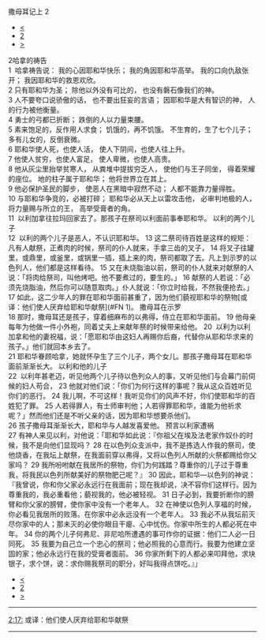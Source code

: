 ﻿





 撒母耳记上 2




* [<](bible/1SA01.md)
* [2](bible/1SA.md)
* [>](bible/1SA03.md)



 
2哈拿的祷告  
1  哈拿祷告说： 我的心因耶和华快乐； 我的角因耶和华高举。 我的口向仇敌张开； 我因耶和华的救恩欢欣。     
2 只有耶和华为圣； 除他以外没有可比的， 也没有磐石像我们的神。  
3 人不要夸口说骄傲的话， 也不要出狂妄的言语； 因耶和华是大有智识的神， 人的行为被他衡量。  
4 勇士的弓都已折断； 跌倒的人以力量束腰。  
5 素来饱足的，反作用人求食； 饥饿的，再不饥饿。 不生育的，生了七个儿子； 多有儿女的，反倒衰微。  
6 耶和华使人死，也使人活， 使人下阴间，也使人往上升。  
7 他使人贫穷，也使人富足， 使人卑微，也使人高贵。  
8 他从灰尘里抬举贫寒人， 从粪堆中提拔穷乏人， 使他们与王子同坐， 得着荣耀的座位。 地的柱子属于耶和华； 他将世界立在其上。     
9 他必保护圣民的脚步， 使恶人在黑暗中寂然不动； 人都不能靠力量得胜。  
10 与耶和华争竞的，必被打碎； 耶和华必从天上以雷攻击他， 必审判地极的人， 将力量赐与所立的王， 高举受膏者的角。  
11  以利加拿往拉玛回家去了。那孩子在祭司以利面前事奉耶和华。 以利的两个儿子  
12  以利的两个儿子是恶人，不认识耶和华。 
13 这二祭司待百姓是这样的规矩：凡有人献祭，正煮肉的时候，祭司的仆人就来，手拿三齿的叉子， 
14 将叉子往罐里，或鼎里，或釜里，或锅里一插，插上来的肉，祭司都取了去。凡上到示罗的以色列人，他们都是这样看待。 
15 又在未烧脂油以前，祭司的仆人就来对献祭的人说：「将肉给祭司，叫他烤吧。他不要煮过的，要生的。」 
16 献祭的人若说：「必须先烧脂油，然后你可以随意取肉。」仆人就说：「你立时给我，不然我便抢去。」 
17 如此，这二少年人的罪在耶和华面前甚重了，因为他们藐视耶和华的祭物[或译：他们使人厌弃给耶和华献祭](#FN
1)。 撒母耳在示罗  
18 那时，撒母耳还是孩子，穿着细麻布的以弗得，侍立在耶和华面前。 
19 他母亲每年为他做一件小外袍，同着丈夫上来献年祭的时候带来给他。 
20  以利为以利加拿和他的妻祝福，说：「愿耶和华由这妇人再赐你后裔，代替你从耶和华求来的孩子。」他们就回本乡去了。  
21 耶和华眷顾哈拿，她就怀孕生了三个儿子，两个女儿。那孩子撒母耳在耶和华面前渐渐长大。 以利和他的儿子  
22  以利年甚老迈，听见他两个儿子待以色列众人的事，又听见他们与会幕门前伺候的妇人苟合， 
23 他就对他们说：「你们为何行这样的事呢？我从这众百姓听见你们的恶行。 
24 我儿啊，不可这样！我听见你们的风声不好，你们使耶和华的百姓犯了罪。 
25 人若得罪人，有士师审判他；人若得罪耶和华，谁能为他祈求呢？」然而他们还是不听父亲的话，因为耶和华想要杀他们。  
26 孩子撒母耳渐渐长大，耶和华与人越发喜爱他。 预言以利家遭祸  
27 有神人来见以利，对他说：「耶和华如此说：『你祖父在埃及法老家作奴仆的时候，我不是向他们显现吗？ 
28 在以色列众支派中，我不是拣选人作我的祭司，使他烧香，在我坛上献祭，在我面前穿以弗得，又将以色列人所献的火祭都赐给你父家吗？ 
29 我所吩咐献在我居所的祭物，你们为何践踏？尊重你的儿子过于尊重我，将我民以色列所献美好的祭物肥己呢？』 
30 因此，耶和华—以色列的神说：『我曾说，你和你父家必永远行在我面前；现在我却说，决不容你们这样行。因为尊重我的，我必重看他；藐视我的，他必被轻视。 
31 日子必到，我要折断你的膀臂和你父家的膀臂，使你家中没有一个老年人。 
32 在神使以色列人享福的时候，你必看见我居所的败落。在你家中必永远没有一个老年人。 
33 我必不从我坛前灭尽你家中的人；那未灭的必使你眼目干瘪、心中忧伤。你家中所生的人都必死在中年。 
34 你的两个儿子何弗尼、非尼哈所遭遇的事可作你的证据：他们二人必一日同死。 
35 我要为自己立一个忠心的祭司；他必照我的心意而行。我要为他建立坚固的家；他必永远行在我的受膏者面前。 
36 你家所剩下的人都必来叩拜他，求块银子，求个饼，说：求你赐我祭司的职分，好叫我得点饼吃。』」 
* [<](bible/1SA01.md)
* [2](bible/1SA.md)
* [>](bible/1SA03.md)





---


[2:17:](#V17)
或译：他们使人厌弃给耶和华献祭




---









